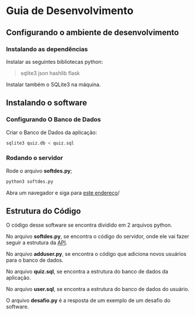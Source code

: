 # Guia de Desenvolvimento

## Configurando o ambiente de desenvolvimento
### Instalando as dependências
Instalar as seguintes bibliotecas python:
> sqlite3 json hashlib flask

Instalar também o SQLite3 na máquina.


## Instalando o software
### Configurando O Banco de Dados
Criar o Banco de Dados da aplicação:
```bash
sqlite3 quiz.db < quiz.sql
```

### Rodando o servidor
Rode o arquivo **softdes.py**;

```bash
python3 softdes.py
```

Abra um navegador e siga para [este endereço](http://0.0.0.0:80)/


## Estrutura do Código

O código desse software se encontra dividido em 2 arquivos python.

No arquivo **softdes.py**, se encontra o código do servidor, onde ele vai fazer seguir a estrutura da [API](api.md).

No arquivo **adduser.py**, se encontra o código que adiciona novos usuários para o banco de dados.

No arquivo **quiz.sql**, se encontra a estrutura do banco de dados da aplicação.

No arquivo **user.sql**, se encontra a estrutura do banco de dados do usuário.

O arquivo **desafio.py** é a resposta de um exemplo de um desafio do software.